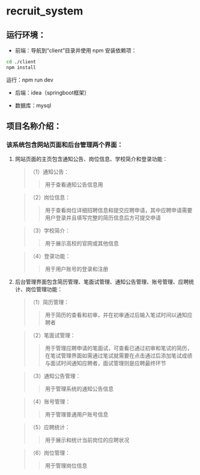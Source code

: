 # recruit_system
## 运行环境：
- 前端：导航到“client”目录并使用 npm 安装依赖项：
```bash
cd ./client
npm install
```
运行：npm run dev

- 后端：idea（springboot框架）

- 数据库：mysql

## 项目名称介绍：

### 该系统包含网站页面和后台管理两个界面：

1. 网站页面的主页包含通知公告、岗位信息、学校简介和登录功能：
    
    >（1）通知公告：
    >> 用于查看通知公告信息用

    >（2）岗位信息：
    >> 用于查看岗位详细招聘信息和提交应聘申请，其中应聘申请需要用户登录并且填写完整的简历信息后方可提交申请

    >（3）学校简介：
    >> 用于展示高校的官网或其他信息

    >（4）登录功能：
    >> 用于用户账号的登录和注册
2. 后台管理界面包含简历管理、笔面试管理、通知公告管理、账号管理、应聘统计、岗位管理功能：
       
    >（1）简历管理：
    >> 用于简历的查看和初审，并在初审通过后输入笔试时间以通知应聘者

    >（2）笔面试管理：
    >> 用于管理应聘申请的笔面试，可查看已通过初审和笔试的简历，在笔试管理界面如需通过笔试就需要在点击通过后添加笔试成绩与面试时间通知应聘者，面试管理则是应聘最终环节

    >（3）通知公告管理：
    >> 用于管理系统的通知公告信息

    >（4）账号管理：
    >> 用于管理普通用户账号信息

    >（5）应聘统计：
    >> 用于展示和统计当前岗位的应聘状况

    >（6）岗位管理：
    >> 用于管理岗位信息
